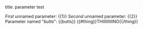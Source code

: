 title: parameter test

*First* unnamed parameter: {{1}}
*Second* unnamed parameter: {{2}}
Parameter named "*butts*": {{butts}}
{{#thing}}THIIIIIIIIING{{/thing}}
